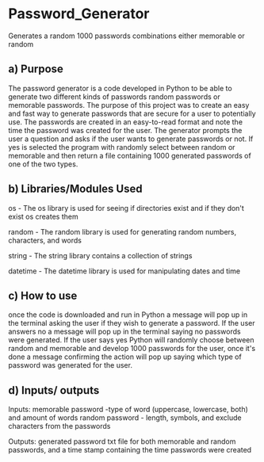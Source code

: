 # Password_Generator
Generates a random 1000 passwords combinations either memorable or random 


## a) Purpose 
The password generator is a code developed in Python to be able to generate two different kinds of passwords random passwords or memorable passwords. The purpose of this project was to create an easy and fast way to generate passwords that are secure for a user to potentially use. The passwords are created in an easy-to-read format and note the time the password was created for the user. The generator prompts the user a question and asks if the user wants to generate passwords or not. If yes is selected the program with randomly select between random or memorable and then return a file containing 1000 generated passwords of one of the two types. 

## b) Libraries/Modules Used 
os - The os library is used for seeing if directories exist and if they don't exist os creates them

random - The random library is used for generating random numbers, characters, and words 

string - The string library contains a collection of strings 

datetime - The datetime library is used for manipulating dates and time 


## c) How to use 
once the code is downloaded and run in Python a message will pop up in the terminal asking the user if they wish to generate a password. If the user answers no a message will pop up in the terminal saying no passwords were generated. If the user says yes Python will randomly choose between random and memorable and develop 1000 passwords for the user, once it's done a message confirming the action will pop up saying which type of password was generated for the user. 


## d) Inputs/ outputs 
Inputs: 
memorable password -type of word (uppercase, lowercase, both) and amount of words 
random password - length, symbols, and exclude characters from the passwords

Outputs: 
generated password txt file for both memorable and random passwords, and a time stamp containing the time passwords were created 

